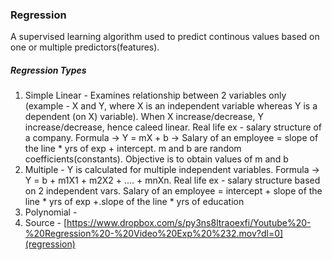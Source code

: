 ### Regression

A supervised learning algorithm used to predict continous values based on one or multiple predictors(features).

##### Regression Types

1. Simple Linear - Examines relationship between 2 variables only (example - X and Y, where X is an independent variable whereas Y is a dependent (on X) variable). When X increase/decrease, Y increase/decrease, hence caleed linear. Real life ex - salary structure of a company. Formula -> Y = mX + b -> Salary of an employee = slope of the line * yrs of exp + intercept. m and b are random coefficients(constants). Objective is to obtain values of m and b
2. Multiple - Y is calculated for multiple independent variables. Formula -> Y = b + m1X1 + m2X2 + .... + mnXn. Real life ex - salary structure based on 2 independent vars. Salary of an employee = intercept + slope of the line * yrs of exp +.slope of the line * yrs of education
3. Polynomial -
4. Source - [https://www.dropbox.com/s/py3ns8ltraoexfi/Youtube%20-%20Regression%20-%20Video%20Exp%20%232.mov?dl=0](regression)
